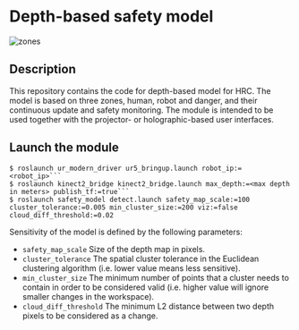 # Depth-based safety model
![zones](https://i.imgur.com/qtoepZ8.png)

## Description
This repository contains the code for depth-based model for HRC. The model is based on three zones, human, robot and danger, and their continuous update and safety monitoring. The module is intended to be used together with the projector- or holographic-based user interfaces.     

## Launch the module
```
$ roslaunch ur_modern_driver ur5_bringup.launch robot_ip:=<robot_ip>```
$ roslaunch kinect2_bridge kinect2_bridge.launch max_depth:=<max depth in meters> publish_tf:=true```
$ roslaunch safety_model detect.launch safety_map_scale:=100 cluster_tolerance:=0.005 min_cluster_size:=200 viz:=false cloud_diff_threshold:=0.02
```

Sensitivity of the model is defined by the following parameters:
- ```safety_map_scale``` Size of the depth map in pixels.
- ```cluster_tolerance``` The spatial cluster tolerance in the Euclidean clustering algorithm (i.e. lower value means less sensitive).
- ```min_cluster_size``` The minimum number of points that a cluster needs to contain in order to be considered valid (i.e. higher value will ignore smaller changes in the workspace).
- ```cloud_diff_threshold``` The minimum L2 distance between two depth pixels to be considered as a change.  





